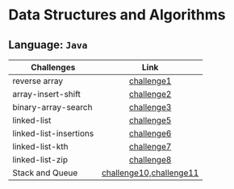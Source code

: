 # Data Structures and Algorithms

## Language: `Java`

| Challenges  |      Link     | 
|----------|:-------------:|
| reverse array |[challenge1](https://github.com/Marahmusleh/data-structures-and-algorithms/blob/main/java/arrayReverse1/README.md)| 
|array-insert-shift | [challenge2](https://github.com/Marahmusleh/data-structures-and-algorithms/blob/main/java/arrayInsertShift/README.md)| 
|binary-array-search|[challenge3](https://github.com/Marahmusleh/data-structures-and-algorithms/blob/main/java/array-binary-search/README.md) |
|linked-list|[challenge5](https://github.com/Marahmusleh/data-structures-and-algorithms/blob/main/java/linked-list/README.md)|
|linked-list-insertions|[challenge6](https://github.com/Marahmusleh/data-structures-and-algorithms/blob/linked-list-insertions/java/linked-list/README.md)|
|linked-list-kth|[challenge7](https://github.com/Marahmusleh/data-structures-and-algorithms/blob/main/java/linked-list/README.md)|
|linked-list-zip|[challenge8](https://github.com/Marahmusleh/data-structures-and-algorithms/blob/main/java/linked-list/README.md)|
|Stack and Queue|[challenge10,challenge11](https://github.com/Marahmusleh/data-structures-and-algorithms/blob/main/java/StackAndQueue/README.md)|


 
